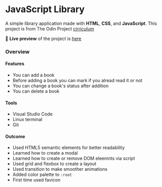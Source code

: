 # JavaScript Library
  A simple library application made with **HTML**, **CSS**, and **JavaScript**.
This project is from The Odin Project [cirriculum](https://www.theodinproject.com/lessons/node-path-javascript-library#assignment)

🔗 **Live preview** of the project is [here](https://berksengul17.github.io/library/)

### Overview
#### **Features**
* You can add a book
* Before adding a book you can mark if you alread read it or not
* You can change a book's status after addition
* You can delete a book

#### **Tools**
* Visual Studio Code
* Linux terminal
* Git

#### **Outcome**
* Used HTML5 semantic elements for better readability
* Learned how to create a modal
* Learned how to create or remove DOM eleemnts via script
* Used grid and flexbox to create a layout
* Used transition to make smoother animations
* Added color palette to `:root`
* First time used favicon

